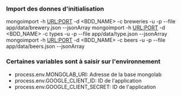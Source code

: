 ### Import des donnes d'initialisation
mongoimport -h <URL:PORT> -d <BDD_NAME> -c breweries -u <USER> -p <MDP> --file app/data/brewery.json --jsonArray
mongoimport -h <URL:PORT> -d <BDD_NAME>  -c types -u <USER> -p <MDP> --file app/data/type.json --jsonArray
mongoimport -h <URL:PORT> -d <BDD_NAME>  -c beers -u <USER> -p <MDP> --file app/data/beers.json --jsonArray


### Certaines variables sont à saisir sur l'environnement
- process.env.MONGOLAB_URI: Adresse de la base mongolab
- process.env.GOOGLE_CLIENT_ID: ID de l'application
- process.env.GOOGLE_CLIENT_SECRET: ID de l'application